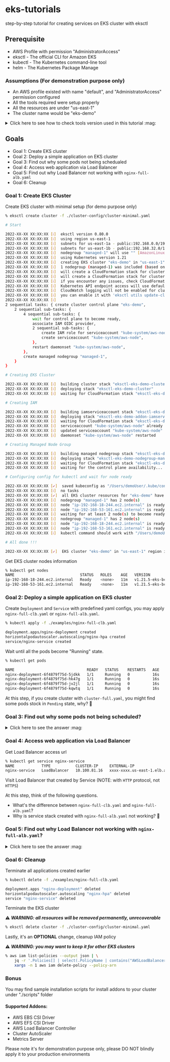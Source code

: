 # eks-tutorials

step-by-step tutorial for creating services on EKS cluster with eksctl

## Prerequisite

- AWS Profile with permission "AdministratorAccess"
- eksctl - The official CLI for Amazon EKS
- kubectl - The Kubernetes command-line tool
- helm - The Kubernetes Package Manage

### Assumptions (**For demonstration purpose only**)

- An AWS profile existed with name "default", and "AdministratorAccess" permission configured
- All the tools required were setup properly
- All the resources are under "us-east-1"
- The cluster name would be "eks-demo"

<details>
<summary>Click here to see how to check tools version used in this tutorial :mag:</summary>

Check `eksctl` version

```sh
% eksctl version

0.80.0
```

Check `kubectl` version

```sh
% kubectl version --client --short

Client Version: v1.23.2
```

Check `helm` version

```sh
% helm version --short

v3.7.2+g663a896
```
</details>

## Goals

- Goal 1: Create EKS cluster
- Goal 2: Deploy a simple application on EKS cluster
- Goal 3: Find out why some pods not being schedualed
- Goal 4: Access web application via Load Balancer
- Goal 5: Find out why Load Balancer not working with `nginx-full-alb.yaml`
- Goal 6: Cleanup


### Goal 1: Create EKS Cluster

Create EKS cluster with minimal setup (for demo purpose only)

```sh
% eksctl create cluster -f ./cluster-config/cluster-minimal.yaml

# Start

2022-XX-XX XX:XX:XX [ℹ]  eksctl version 0.80.0
2022-XX-XX XX:XX:XX [ℹ]  using region us-east-1
2022-XX-XX XX:XX:XX [ℹ]  subnets for us-east-1a - public:192.168.0.0/19 private:192.168.64.0/19
2022-XX-XX XX:XX:XX [ℹ]  subnets for us-east-1b - public:192.168.32.0/19 private:192.168.96.0/19
2022-XX-XX XX:XX:XX [ℹ]  nodegroup "managed-1" will use "" [AmazonLinux2/1.21]
2022-XX-XX XX:XX:XX [ℹ]  using Kubernetes version 1.21
2022-XX-XX XX:XX:XX [ℹ]  creating EKS cluster "eks-demo" in "us-east-1" region with managed nodes
2022-XX-XX XX:XX:XX [ℹ]  1 nodegroup (managed-1) was included (based on the include/exclude rules)
2022-XX-XX XX:XX:XX [ℹ]  will create a CloudFormation stack for cluster itself and 0 nodegroup stack(s)
2022-XX-XX XX:XX:XX [ℹ]  will create a CloudFormation stack for cluster itself and 1 managed nodegroup stack(s)
2022-XX-XX XX:XX:XX [ℹ]  if you encounter any issues, check CloudFormation console or try 'eksctl utils describe-stacks --region=us-east-1 --cluster=eks-demo'
2022-XX-XX XX:XX:XX [ℹ]  Kubernetes API endpoint access will use default of {publicAccess=true, privateAccess=false} for cluster "eks-demo" in "us-east-1"
2022-XX-XX XX:XX:XX [ℹ]  CloudWatch logging will not be enabled for cluster "eks-demo" in "us-east-1"
2022-XX-XX XX:XX:XX [ℹ]  you can enable it with 'eksctl utils update-cluster-logging --enable-types={SPECIFY-YOUR-LOG-TYPES-HERE (e.g. all)} --region=us-east-1 --cluster=eks-demo'
2022-XX-XX XX:XX:XX [ℹ]
2 sequential tasks: { create cluster control plane "eks-demo",
    2 sequential sub-tasks: {
        4 sequential sub-tasks: {
            wait for control plane to become ready,
            associate IAM OIDC provider,
            2 sequential sub-tasks: {
                create IAM role for serviceaccount "kube-system/aws-node",
                create serviceaccount "kube-system/aws-node",
            },
            restart daemonset "kube-system/aws-node",
        },
        create managed nodegroup "managed-1",
    }
}

# Creating EKS Cluster

2022-XX-XX XX:XX:XX [ℹ]  building cluster stack "eksctl-eks-demo-cluster"
2022-XX-XX XX:XX:XX [ℹ]  deploying stack "eksctl-eks-demo-cluster"
2022-XX-XX XX:XX:XX [ℹ]  waiting for CloudFormation stack "eksctl-eks-demo-cluster"

# Creating IAM

2022-XX-XX XX:XX:XX [ℹ]  building iamserviceaccount stack "eksctl-eks-demo-addon-iamserviceaccount-kube-system-aws-node"
2022-XX-XX XX:XX:XX [ℹ]  deploying stack "eksctl-eks-demo-addon-iamserviceaccount-kube-system-aws-node"
2022-XX-XX XX:XX:XX [ℹ]  waiting for CloudFormation stack "eksctl-eks-demo-addon-iamserviceaccount-kube-system-aws-node"
2022-XX-XX XX:XX:XX [ℹ]  serviceaccount "kube-system/aws-node" already exists
2022-XX-XX XX:XX:XX [ℹ]  updated serviceaccount "kube-system/aws-node"
2022-XX-XX XX:XX:XX [ℹ]  daemonset "kube-system/aws-node" restarted

# Creating Managed Node Group

2022-XX-XX XX:XX:XX [ℹ]  building managed nodegroup stack "eksctl-eks-demo-nodegroup-managed-1"
2022-XX-XX XX:XX:XX [ℹ]  deploying stack "eksctl-eks-demo-nodegroup-managed-1"
2022-XX-XX XX:XX:XX [ℹ]  waiting for CloudFormation stack "eksctl-eks-demo-nodegroup-managed-1"
2022-XX-XX XX:XX:XX [ℹ]  waiting for the control plane availability...

# Configuring config for kubectl and wait for node ready

2022-XX-XX XX:XX:XX [✔]  saved kubeconfig as "/Users/demoUser/.kube/config"
2022-XX-XX XX:XX:XX [ℹ]  no tasks
2022-XX-XX XX:XX:XX [✔]  all EKS cluster resources for "eks-demo" have been created
2022-XX-XX XX:XX:XX [ℹ]  nodegroup "managed-1" has 2 node(s)
2022-XX-XX XX:XX:XX [ℹ]  node "ip-192-168-18-244.ec2.internal" is ready
2022-XX-XX XX:XX:XX [ℹ]  node "ip-192-168-53-161.ec2.internal" is ready
2022-XX-XX XX:XX:XX [ℹ]  waiting for at least 2 node(s) to become ready in "managed-1"
2022-XX-XX XX:XX:XX [ℹ]  nodegroup "managed-1" has 2 node(s)
2022-XX-XX XX:XX:XX [ℹ]  node "ip-192-168-18-244.ec2.internal" is ready
2022-XX-XX XX:XX:XX [ℹ]  node "ip-192-168-53-161.ec2.internal" is ready
2022-XX-XX XX:XX:XX [ℹ]  kubectl command should work with "/Users/demoUser/.kube/config", try 'kubectl get nodes'

# All done !!!

2022-XX-XX XX:XX:XX [✔]  EKS cluster "eks-demo" in "us-east-1" region is ready
```
</details>

Get EKS cluster nodes information

```sh
% kubectl get nodes
NAME                             STATUS   ROLES    AGE   VERSION
ip-192-168-18-244.ec2.internal   Ready    <none>   11m   v1.21.5-eks-bc4871b
ip-192-168-53-161.ec2.internal   Ready    <none>   11m   v1.21.5-eks-bc4871b
```


### Goal 2: Deploy a simple application on EKS cluster

Create `Deployment` and `Service` with predefined yaml configs, you may apply `nginx-full-clb.yaml` or `nginx-full-alb.yaml`.

```sh
% kubectl apply -f ./examples/nginx-full-clb.yaml

deployment.apps/nginx-deployment created
horizontalpodautoscaler.autoscaling/nginx-hpa created
service/nginx-service created
```

Wait until all the pods become "Running" state.

```sh
% kubectl get pods

NAME                                READY   STATUS    RESTARTS   AGE
nginx-deployment-6f4879f75d-5jdkk   1/1     Running   0          16s
nginx-deployment-6f4879f75d-hk47g   1/1     Running   0          16s
nginx-deployment-6f4879f75d-jv2jl   1/1     Running   0          16s
nginx-deployment-6f4879f75d-kqwtq   1/1     Running   0          16s
```

At this step, if you create cluster with `cluster-full.yaml`, you might find some pods stock in `Pending` state, why? :thinking:

### Goal 3: Find out why some pods not being scheduled?

<details>
<summary>Click here to see the answer :mag:</summary>
please try to find the reason by yourself
</details>

### Goal 4: Access web application via Load Balancer

Get Load Balancer access url

```sh
% kubectl get service nginx-service
NAME            TYPE           CLUSTER-IP     EXTERNAL-IP                             PORT(S)        AGE
nginx-service   LoadBalancer   10.100.81.16   xxxx-xxxx.us-east-1.elb.amazonaws.com   80:31513/TCP   3m30s
```

Visit Load Balancer that created by Service (NOTE: with `HTTP` protocol, not `HTTPS`)

At this step, think of the following questions.

- What's the difference between `nginx-full-clb.yaml` and `nginx-full-alb.yaml`?
- Why is service stack created with `nginx-full-alb.yaml` not working? :thinking:

### Goal 5: Find out why Load Balancer not working with `nginx-full-alb.yaml`?

<details>
<summary>Click here to see the answer :mag:</summary>
Answer: Lack of AWS Load Balancer Controller support.

To setup AWS Load Balancer Controller, please follow the steps below to finish setup,

1) curl -o iam_policy.json https://raw.githubusercontent.com/kubernetes-sigs/aws-load-balancer-controller/v2.3.1/docs/install/iam_policy.json

2) aws iam create-policy --policy-name AWSLoadBalancerControllerIAMPolicy --policy-document file://iam_policy.json

3) export AWS_ACCOUNT_ID=$(aws sts get-caller-identity --query Account --output text)

4) eksctl create iamserviceaccount \
     --cluster=eks-demo \
     --namespace=kube-system \
     --name=aws-load-balancer-controller \
     --attach-policy-arn=arn:aws:iam::${AWS_ACCOUNT_ID}:policy/AWSLoadBalancerControllerIAMPolicy \
     --override-existing-serviceaccounts \
     --approve

5) helm repo add eks https://aws.github.io/eks-charts

6) helm repo update

7) export VPC_ID=$(aws eks describe-cluster --name eks-demo --query 'cluster.resourcesVpcConfig.vpcId' --output text --region us-east-1)

8) helm install aws-load-balancer-controller eks/aws-load-balancer-controller \
     -n kube-system \
     --set clusterName=eks-demo \
     --set serviceAccount.create=false \
     --set serviceAccount.name=aws-load-balancer-controller \
     --set image.repository=602401143452.dkr.ecr.us-east-1.amazonaws.com/amazon/aws-load-balancer-controller \
     --set region=us-east-1 \
     --set VpcId=${VPC_ID}

After finish all the steps above, you should now have AWS Load Balancer Controller support.
</details>


### Goal 6: Cleanup

Terminate all applications created earlier

```sh
% kubectl delete -f ./examples/nginx-full-clb.yaml

deployment.apps "nginx-deployment" deleted
horizontalpodautoscaler.autoscaling "nginx-hpa" deleted
service "nginx-service" deleted
```

Terminate the EKS cluster

:warning: **_WARNING: all resources will be removed permanently, unrecoverable_**

```sh
% eksctl delete cluster -f ./cluster-config/cluster-minimal.yaml
```

Lastly, it's an **OPTIONAL** change, cleanup IAM policy

:warning: **_WARNING: you may want to keep it for other EKS clusters_**

```sh
% aws iam list-policies --output json | \
    jq -r '.Policies[] | select(.PolicyName | contains("AWSLoadBalancerControllerIAMPolicy")) | .Arn' | \
    xargs -n 1 aws iam delete-policy --policy-arn
```


### Bonus

You may find sample installation scripts for install addons to your cluster under "./scripts" folder

#### Supported Addons:

- AWS EBS CSI Driver
- AWS EFS CSI Driver
- AWS Load Balancer Controller
- Cluster AutoScaler
- Metrics Server

Please note it's for demonstration purpose only, please DO NOT blindly apply it to your production environments
